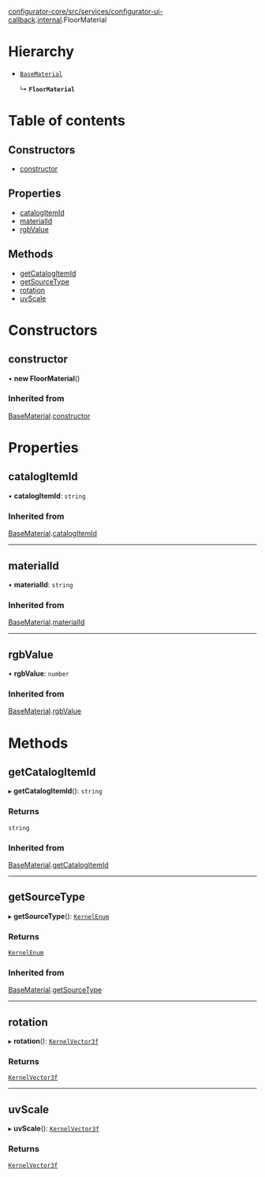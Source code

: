 [configurator-core/src/services/configurator-ui-callback](../modules/configurator_core_src_services_configurator_ui_callback.md).[internal](../modules/configurator_core_src_services_configurator_ui_callback._internal_.md).FloorMaterial

# Hierarchy

- [`BaseMaterial`](configurator_core_src_roomle_configurator._internal_.BaseMaterial.md)

  ↳ **`FloorMaterial`**

# Table of contents

## Constructors

- [constructor](configurator_core_src_services_configurator_ui_callback._internal_.FloorMaterial.md#constructor)

## Properties

- [catalogItemId](configurator_core_src_services_configurator_ui_callback._internal_.FloorMaterial.md#catalogitemid)
- [materialId](configurator_core_src_services_configurator_ui_callback._internal_.FloorMaterial.md#materialid)
- [rgbValue](configurator_core_src_services_configurator_ui_callback._internal_.FloorMaterial.md#rgbvalue)

## Methods

- [getCatalogItemId](configurator_core_src_services_configurator_ui_callback._internal_.FloorMaterial.md#getcatalogitemid)
- [getSourceType](configurator_core_src_services_configurator_ui_callback._internal_.FloorMaterial.md#getsourcetype)
- [rotation](configurator_core_src_services_configurator_ui_callback._internal_.FloorMaterial.md#rotation)
- [uvScale](configurator_core_src_services_configurator_ui_callback._internal_.FloorMaterial.md#uvscale)

# Constructors

## constructor

• **new FloorMaterial**()

### Inherited from

[BaseMaterial](configurator_core_src_roomle_configurator._internal_.BaseMaterial.md).[constructor](configurator_core_src_roomle_configurator._internal_.BaseMaterial.md#constructor)

# Properties

## catalogItemId

• **catalogItemId**: `string`

### Inherited from

[BaseMaterial](configurator_core_src_roomle_configurator._internal_.BaseMaterial.md).[catalogItemId](configurator_core_src_roomle_configurator._internal_.BaseMaterial.md#catalogitemid)

___

## materialId

• **materialId**: `string`

### Inherited from

[BaseMaterial](configurator_core_src_roomle_configurator._internal_.BaseMaterial.md).[materialId](configurator_core_src_roomle_configurator._internal_.BaseMaterial.md#materialid)

___

## rgbValue

• **rgbValue**: `number`

### Inherited from

[BaseMaterial](configurator_core_src_roomle_configurator._internal_.BaseMaterial.md).[rgbValue](configurator_core_src_roomle_configurator._internal_.BaseMaterial.md#rgbvalue)

# Methods

## getCatalogItemId

▸ **getCatalogItemId**(): `string`

### Returns

`string`

### Inherited from

[BaseMaterial](configurator_core_src_roomle_configurator._internal_.BaseMaterial.md).[getCatalogItemId](configurator_core_src_roomle_configurator._internal_.BaseMaterial.md#getcatalogitemid)

___

## getSourceType

▸ **getSourceType**(): [`KernelEnum`](../interfaces/typings_kernel.KernelEnum.md)

### Returns

[`KernelEnum`](../interfaces/typings_kernel.KernelEnum.md)

### Inherited from

[BaseMaterial](configurator_core_src_roomle_configurator._internal_.BaseMaterial.md).[getSourceType](configurator_core_src_roomle_configurator._internal_.BaseMaterial.md#getsourcetype)

___

## rotation

▸ **rotation**(): [`KernelVector3f`](../interfaces/typings_kernel.KernelVector3f.md)

### Returns

[`KernelVector3f`](../interfaces/typings_kernel.KernelVector3f.md)

___

## uvScale

▸ **uvScale**(): [`KernelVector3f`](../interfaces/typings_kernel.KernelVector3f.md)

### Returns

[`KernelVector3f`](../interfaces/typings_kernel.KernelVector3f.md)
